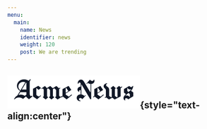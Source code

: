 ```yaml
---
menu: 
  main:
    name: News 
    identifier: news
    weight: 120
    post: We are trending
---
```

![News](news.png){style="text-align:center"}
---------------------------------------------